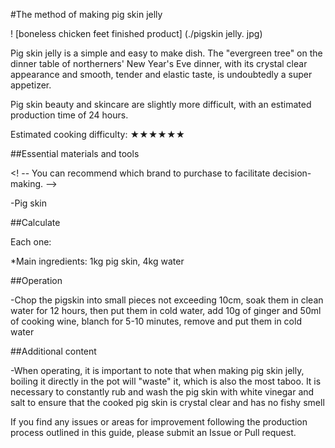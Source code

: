#The method of making pig skin jelly

! [boneless chicken feet finished product] (./pigskin jelly. jpg)

Pig skin jelly is a simple and easy to make dish. The "evergreen tree" on the dinner table of northerners' New Year's Eve dinner, with its crystal clear appearance and smooth, tender and elastic taste, is undoubtedly a super appetizer.

Pig skin beauty and skincare are slightly more difficult, with an estimated production time of 24 hours.

Estimated cooking difficulty: ★★★★★★

##Essential materials and tools

<! -- You can recommend which brand to purchase to facilitate decision-making.  -->

-Pig skin

##Calculate

Each one:

*Main ingredients: 1kg pig skin, 4kg water

##Operation

-Chop the pigskin into small pieces not exceeding 10cm, soak them in clean water for 12 hours, then put them in cold water, add 10g of ginger and 50ml of cooking wine, blanch for 5-10 minutes, remove and put them in cold water

##Additional content

-When operating, it is important to note that when making pig skin jelly, boiling it directly in the pot will "waste" it, which is also the most taboo. It is necessary to constantly rub and wash the pig skin with white vinegar and salt to ensure that the cooked pig skin is crystal clear and has no fishy smell

If you find any issues or areas for improvement following the production process outlined in this guide, please submit an Issue or Pull request.